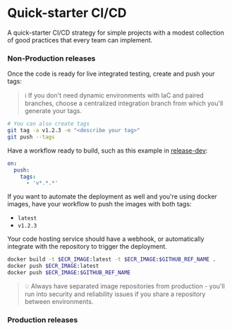 # Quick-starter CI/CD

A quick-starter CI/CD strategy for simple projects with a modest collection of good practices that every team can implement.

### Non-Production releases

Once the code is ready for live integrated testing, create and push your tags:

> ℹ️ If you don't need dynamic environments with IaC and paired branches, choose a centralized integration branch from which you'll generate your tags.

```sh
# You can also create tags
git tag -a v1.2.3 -m "<describe your tag>"
git push --tags
```

Have a workflow ready to build, such as this example in [release-dev](/.github/workflows/release-dev.yml):

```yaml
on:
  push:
    tags:
      - 'v*.*.*'
```

If you want to automate the deployment as well and you're using docker images, have your workflow to push the images with both tags:
- `latest`
- `v1.2.3`

Your code hosting service should have a webhook, or automatically integrate with the repository to trigger the deployment.

```sh
docker build -t $ECR_IMAGE:latest -t $ECR_IMAGE:$GITHUB_REF_NAME .
docker push $ECR_IMAGE:latest
docker push $ECR_IMAGE:$GITHUB_REF_NAME
```

> 💡 Always have separated image repositories from production - you'll run into security and reliability issues if you share a repository between environments.

### Production releases


